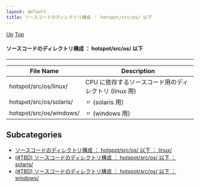 ```yaml
---
layout: default
title: ソースコードのディレクトリ構成 ： hotspot/src/os/ 以下
---
```

[Up](nooSr9ojgi.html) [Top](../index.html)

#### ソースコードのディレクトリ構成 ： hotspot/src/os/ 以下

--- 

File Name                                                      | Description
-------------------------------------------------------------- | -----------------------------------------------------------------
hotspot/src/os/linux/                                          | CPU に依存するソースコード用のディレクトリ (linux 用)
hotspot/src/os/solaris/                                        | 〃 (solaris 用)
hotspot/src/os/windows/                                        | 〃 (windows 用)



## Subcategories
* [ソースコードのディレクトリ構成 ： hotspot/src/os/ 以下 ： linux/](noq4_gGE7e.html)
* [(#TBD) ソースコードのディレクトリ構成 ： hotspot/src/os/ 以下 ： solaris/](nog3pO7X0K.html)
* [(#TBD) ソースコードのディレクトリ構成 ： hotspot/src/os/ 以下 ： windows/](noaXER4_po.html)



